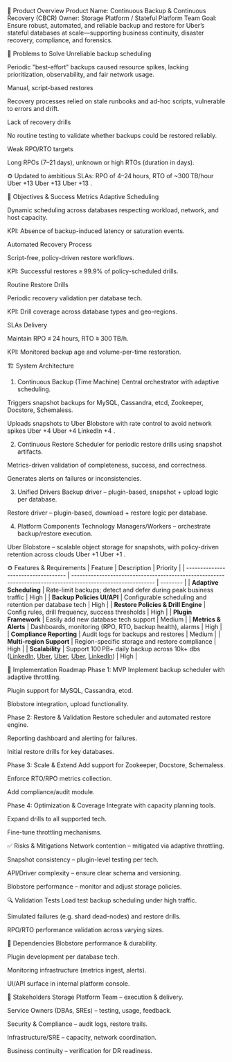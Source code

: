 📌 Product Overview
Product Name: Continuous Backup & Continuous Recovery (CBCR)
Owner: Storage Platform / Stateful Platform Team
Goal: Ensure robust, automated, and reliable backup and restore for Uber’s stateful databases at scale—supporting business continuity, disaster recovery, compliance, and forensics.

🚨 Problems to Solve
Unreliable backup scheduling

Periodic "best-effort" backups caused resource spikes, lacking prioritization, observability, and fair network usage.

Manual, script-based restores

Recovery processes relied on stale runbooks and ad-hoc scripts, vulnerable to errors and drift.

Lack of recovery drills

No routine testing to validate whether backups could be restored reliably.

Weak RPO/RTO targets

Long RPOs (7–21 days), unknown or high RTOs (duration in days).

⚙️ Updated to ambitious SLAs: RPO of 4–24 hours, RTO of ~300 TB/hour 
Uber
+13
Uber
+13
Uber
+13
.

🎯 Objectives & Success Metrics
Adaptive Scheduling

Dynamic scheduling across databases respecting workload, network, and host capacity.

KPI: Absence of backup-induced latency or saturation events.

Automated Recovery Process

Script-free, policy-driven restore workflows.

KPI: Successful restores ≥ 99.9% of policy-scheduled drills.

Routine Restore Drills

Periodic recovery validation per database tech.

KPI: Drill coverage across database types and geo-regions.

SLAs Delivery

Maintain RPO ≤ 24 hours, RTO ≥ 300 TB/h.

KPI: Monitored backup age and volume-per-time restoration.

🏗️ System Architecture
1. Continuous Backup (Time Machine)
Central orchestrator with adaptive scheduling.

Triggers snapshot backups for MySQL, Cassandra, etcd, Zookeeper, Docstore, Schemaless.

Uploads snapshots to Uber Blobstore with rate control to avoid network spikes 
Uber
+4
Uber
+4
LinkedIn
+4
.

2. Continuous Restore
Scheduler for periodic restore drills using snapshot artifacts.

Metrics-driven validation of completeness, success, and correctness.

Generates alerts on failures or inconsistencies.

3. Unified Drivers
Backup driver – plugin-based, snapshot + upload logic per database.

Restore driver – plugin-based, download + restore logic per database.

4. Platform Components
Technology Managers/Workers – orchestrate backup/restore execution.

Uber Blobstore – scalable object storage for snapshots, with policy-driven retention across clouds 
Uber
+1
Uber
+1
.

⚙️ Features & Requirements
| Feature                             | Description                                                                                                  | Priority |
| ----------------------------------- | ------------------------------------------------------------------------------------------------------------ | -------- |
| **Adaptive Scheduling**             | Rate-limit backups; detect and defer during peak business traffic                                            | High     |
| **Backup Policies UI/API**          | Configurable scheduling and retention per database tech                                                      | High     |
| **Restore Policies & Drill Engine** | Config rules, drill frequency, success thresholds                                                            | High     |
| **Plugin Framework**                | Easily add new database tech support                                                                         | Medium   |
| **Metrics & Alerts**                | Dashboards, monitoring (RPO, RTO, backup health), alarms                                                     | High     |
| **Compliance Reporting**            | Audit logs for backups and restores                                                                          | Medium   |
| **Multi-region Support**            | Region-specific storage and restore compliance                                                               | High     |
| **Scalability**                     | Support 100 PB+ daily backup across 10k+ dbs ([LinkedIn][1], [Uber][2], [Uber][3], [Uber][4], [LinkedIn][5]) | High     |

[1]: https://www.linkedin.com/posts/uberengineering_robust-database-backup-recovery-at-uber-activity-7331348204413747200--i4h?utm_source=chatgpt.com "Database backups are critical for business continuity. - LinkedIn"
[2]: https://www.uber.com/blog/robust-database-backup-recovery-at-uber/?utm_source=chatgpt.com "Robust Database Backup Recovery at Uber | Uber Blog"
[3]: https://www.uber.com/blog/mysql-at-uber/?utm_source=chatgpt.com "MySQL At Uber | Uber Blog"
[4]: https://www.uber.com/en-BR/blog/recife/?utm_source=chatgpt.com "Recife | Latest News & Stories | Uber Blog"
[5]: https://www.linkedin.com/posts/juanestebanmrpo_robust-database-backup-recovery-at-uber-activity-7340728681897598977-wH1T?utm_source=chatgpt.com "Robust Database Backup Recovery at Uber"


🏁 Implementation Roadmap
Phase 1: MVP
Implement backup scheduler with adaptive throttling.

Plugin support for MySQL, Cassandra, etcd.

Blobstore integration, upload functionality.

Phase 2: Restore & Validation
Restore scheduler and automated restore engine.

Reporting dashboard and alerting for failures.

Initial restore drills for key databases.

Phase 3: Scale & Extend
Add support for Zookeeper, Docstore, Schemaless.

Enforce RTO/RPO metrics collection.

Add compliance/audit module.

Phase 4: Optimization & Coverage
Integrate with capacity planning tools.

Expand drills to all supported tech.

Fine-tune throttling mechanisms.

✅ Risks & Mitigations
Network contention – mitigated via adaptive throttling.

Snapshot consistency – plugin-level testing per tech.

API/Driver complexity – ensure clear schema and versioning.

Blobstore performance – monitor and adjust storage policies.

🔍 Validation Tests
Load test backup scheduling under high traffic.

Simulated failures (e.g. shard dead-nodes) and restore drills.

RPO/RTO performance validation across varying sizes.

🧩 Dependencies
Blobstore performance & durability.

Plugin development per database tech.

Monitoring infrastructure (metrics ingest, alerts).

UI/API surface in internal platform console.

🧭 Stakeholders
Storage Platform Team – execution & delivery.

Service Owners (DBAs, SREs) – testing, usage, feedback.

Security & Compliance – audit logs, restore trails.

Infrastructure/SRE – capacity, network coordination.

Business continuity – verification for DR readiness.